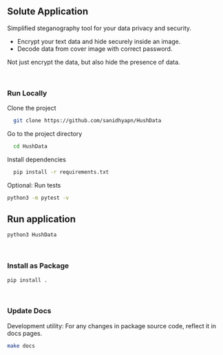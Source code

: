 


&nbsp;

## Solute Application

Simplified steganography tool for your data privacy and security.
- Encrypt your text data and hide securely inside an image.
- Decode data from cover image with correct password.

Not just encrypt the data, but also hide the presence of data.

&nbsp;
&nbsp;


### Run Locally

Clone the project

```bash
  git clone https://github.com/sanidhyapn/HushData
```

Go to the project directory

```bash
  cd HushData
```

Install dependencies

```bash
  pip install -r requirements.txt
```

Optional: Run tests
```bash
python3 -m pytest -v
```

## Run application
```bash
python3 HushData 
```



&nbsp;

### Install as Package

```bash
pip install .
```


&nbsp;

### Update Docs
Development utility: For any changes in package source code, reflect it in docs pages.
```bash
make docs
```

&nbsp;
&nbsp;



